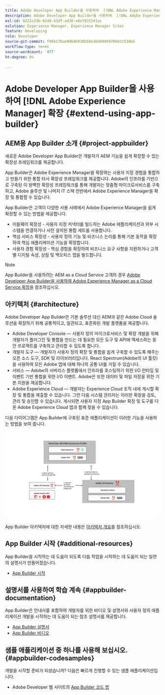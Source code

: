 ```yaml
---
title: Adobe Developer App Builder을 사용하여  [!DNL Adobe Experience Manager] 6.5를 확장합니다.
description: Adobe Developer App Builder을 사용하여  [!DNL Adobe Experience Manager] 6.5를 확장합니다.
exl-id: 8221c2db-82d4-43df-ad38-e8e7831541ac
solution: Experience Manager, Experience Manager Sites
feature: Developing
role: Developer
source-git-commit: f96b178ae84b4b930b59e36d4994970682c53dbd
workflow-type: tm+mt
source-wordcount: '477'
ht-degree: 0%

---
```


# Adobe Developer App Builder을 사용하여 [!DNL Adobe Experience Manager] 확장 {#extend-using-app-builder}

## AEM용 App Builder 소개 {#project-appbuilder}

새로운 Adobe Developer App Builder은 개발자가 AEM 기능을 쉽게 확장할 수 있는 확장성 프레임워크를 제공합니다.

App Builder은 Adobe Experience Manager을 확장하는 사용자 지정 경험을 통합하고 만들기 위한 통합 타사 확장성 프레임워크를 제공합니다. Adobe의 인프라를 기반으로 구축된 이 완벽한 확장성 프레임워크를 통해 개발자는 맞춤형 마이크로서비스를 구축하고, Adobe 솔루션 및 나머지 IT 스택 전반에서 Adobe Experience Manager을 확장 및 통합할 수 있습니다.

App Builder은 고객이 다양한 사용 사례에서 Adobe Experience Manager을 쉽게 확장할 수 있는 방법을 제공합니다.

* 미들웨어 확장성 - 사용자 지정 커넥터를 빌드하는 Adobe 애플리케이션과 외부 시스템을 연결하거나 사전 설치된 통합 세트를 사용합니다.
* 핵심 서비스 확장성 - 사용자 정의 기능 및 비즈니스 논리를 통해 기본 동작을 확장하여 핵심 애플리케이션 기능을 확장합니다.
* 사용자 경험 확장성 - 핵심 경험을 확장하여 비즈니스 요구 사항을 지원하거나 고객별 디지털 속성, 상점 및 백오피스 앱을 빌드합니다.

>[!NOTE]
>
>App Builder을 사용하려는 AEM as a Cloud Service 고객의 경우 [Adobe Developer App Builder을 사용하여 Adobe Experience Manager as a Cloud Service 확장](https://experienceleague.adobe.com/docs/experience-manager-65/developing/extending-aem/app-builder.html?lang=ko)을 참조하십시오.

## 아키텍처 {#architecture}

Adobe Developer App Builder은 기본 솔루션 대신 AEM과 같은 Adobe Cloud 솔루션을 확장하기 위해 공통적이고, 일관되고, 표준화된 개발 플랫폼을 제공합니다.

* Adobe Developer Console — 사용자 정의 마이크로서비스 및 확장 개발을 위해 개발자가 플러그인 및 통합을 만드는 데 필요한 모든 도구 및 API에 액세스하는 동안 프로젝트를 구축하고 관리할 수 있도록 합니다.
* 개발자 도구 — 개발자가 사용자 정의 확장 및 통합을 쉽게 구축할 수 있도록 해주는 오픈 소스 도구, SDK 및 라이브러리입니다. React Spectrum(Adobe의 UI 툴킷)을 사용하여 모든 Adobe 앱에 대해 하나의 공통 UI를 가질 수 있습니다.
* 서비스 — Adobe의 서버리스 플랫폼에서 인프라를 호스팅하기 위한 I/O 런타임 및 이벤트 기반 통합을 위한 I/O 이벤트. Adobe은 또한 데이터 및 파일 저장을 위한 기본 지원을 제공합니다.
* Adobe Experience Cloud — 개발자는 Experience Cloud 조직 내에 게시할 확장 및 통합을 제출할 수 있습니다. 그런 다음 시스템 관리자는 이러한 확장을 검토, 관리 및 승인할 수 있습니다. 게시되면 사용자 지정 App Builder 확장 및 도구를 다른 Adobe Experience Cloud 앱과 함께 찾을 수 있습니다.

다음 다이어그램은 App Builder에 구축된 표준 애플리케이션이 이러한 기능을 사용하는 방법을 보여 줍니다.

![아키텍처](assets/appbuilder-architecture.jpg)

App Builder 아키텍처에 대한 자세한 내용은 [아키텍처 개요](https://developer.adobe.com/app-builder/docs/guides/app_builder_guides/architecture_overview/architecture-overview)를 참조하십시오.

## App Builder 시작 {#additional-resources}

App Builder을 시작하는 데 도움이 되도록 다음 작업을 시작하는 데 도움이 되는 일련의 설명서가 만들어졌습니다.

* [App Builder 시작](https://developer.adobe.com/app-builder/docs/get_started/)

## 설명서를 사용하여 학습 계속 {#appbuilder-documentation}

App Builder은 안내서를 포함하여 개발자를 위한 비디오 및 설명서와 사용자 정의 애플리케이션 개발을 시작하는 데 도움이 되는 참조 설명서를 제공합니다.

* [App Builder 설명서](https://developer.adobe.com/app-builder/docs/overview/)
* [App Builder 비디오](https://www.youtube.com/playlist?list=PLcVEYUqU7VRfDij-Jbjyw8S8EzW073F_o)

## 샘플 애플리케이션 중 하나를 사용해 보십시오. {#appbuilder-codesamples}

개발을 시작할 준비가 되셨습니까? 다음은 빠르게 진행할 수 있는 샘플 애플리케이션입니다.

* Adobe Developer 웹 사이트의 [App Builder 코드 랩](https://developer.adobe.com/app-builder/docs/resources/)

